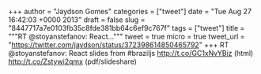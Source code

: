 
+++
author = "Jaydson Gomes"
categories = ["tweet"]
date = "Tue Aug 27 16:42:03 +0000 2013"
draft = false
slug = "8447717a7e0103fb35c8fde381bb64c6ef9c767f"
tags = ["tweet"]
title = """RT @stoyanstefanov: React..."""
tweet = true
micro = true
tweet_url = "https://twitter.com/jaydson/status/372398614850465792"
+++
RT @stoyanstefanov: React slides from #braziljs http://t.co/GC1xNvYBiz (html) http://t.co/Zstywi2qmx (pdf/slideshare)
